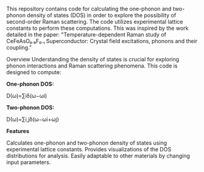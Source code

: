 This repository contains code for calculating the one-phonon and two-phonon density of states (DOS) in order to explore the possibility of second-order Raman scattering. 
The code utilizes experimental lattice constants to perform these computations. 
This was inspired by the work detailed in the paper: "Temperature-dependent Raman study of CeFeAsO₀.₉F₀.₁ Superconductor: Crystal field excitations, phonons and their coupling."

Overview
Understanding the density of states is crucial for exploring phonon interactions and Raman scattering phenomena. This code is designed to compute:

**One-phonon DOS:**

D(ω)=∑iδ(ω−ωi)

**Two-phonon DOS:**

D(ω)=∑i,jδ(ω−ωi+ωj)

**Features**

Calculates one-phonon and two-phonon density of states using experimental lattice constants.
Provides visualizations of the DOS distributions for analysis.
Easily adaptable to other materials by changing input parameters.
